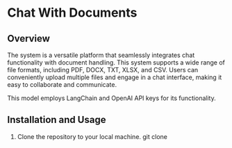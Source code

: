 # Chat With Documents

## Overview

The system is a versatile platform that seamlessly integrates chat functionality with document handling. This system supports a wide range of file formats, including PDF, DOCX, TXT, XLSX, and CSV. Users can conveniently upload multiple files and engage in a chat interface, making it easy to collaborate and communicate.

This model employs LangChain and OpenAI API keys for its functionality.

## Installation and Usage

1. Clone the repository to your local machine.
  git clone  
